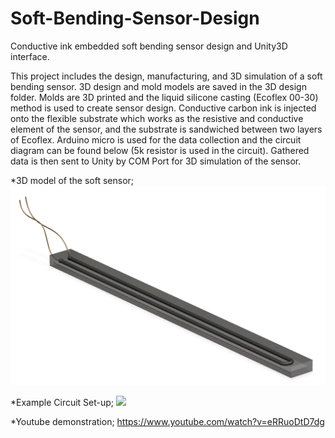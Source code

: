 # Soft-Bending-Sensor-Design
Conductive ink embedded soft bending sensor design and Unity3D interface.

This project includes the design, manufacturing, and 3D simulation of a soft bending sensor. 3D design and mold models are saved in the 3D design folder. Molds are 3D printed and the liquid silicone casting (Ecoflex 00-30) method is used to create sensor design. Conductive carbon ink is injected onto the flexible substrate which works as the resistive and conductive element of the sensor, and the substrate is sandwiched between two layers of Ecoflex. Arduino micro is used for the data collection and the circuit diagram can be found below (5k resistor is used in the circuit). Gathered data is then sent to Unity by COM Port for 3D simulation of the sensor.

*3D model of the soft sensor;
![](Images/Model.PNG)

*Example Circuit Set-up;
![](Images/Circuit.png)

*Youtube demonstration;
https://www.youtube.com/watch?v=eRRuoDtD7dg

